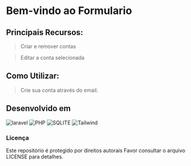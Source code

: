 # Bem-vindo ao Formulario 

## Principais Recursos:

> Criar e remover contas

> Editar a conta selecionada

## Como Utilizar:
> Crie sua conta através do email.

## Desenvolvido em

![laravel](https://img.shields.io/badge/Laravel-FF2D20?style=for-the-badge&logo=laravel&logoColor=white)
![PHP](https://img.shields.io/badge/PHP-777BB4?style=for-the-badge&logo=php&logoColor=white)
![SQLITE](https://img.shields.io/badge/SQLite-121011?style=for-the-badge&logo=sqlite&logoColor=white)
![Tailwind](https://img.shields.io/badge/Tailwind_CSS-121011?style=for-the-badge&logo=tailwind-css&logoColor=white)


### Licença
Este repositório é protegido por direitos autorais Favor consultar o arquivo LICENSE para detalhes.



